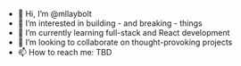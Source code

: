 - 👋 Hi, I’m @mllaybolt
- 👀 I’m interested in building - and breaking - things
- 🌱 I’m currently learning full-stack and React development
- 💞️ I’m looking to collaborate on thought-provoking projects
- 📫 How to reach me: TBD
